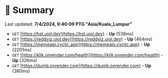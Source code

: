 # 📖 Summary
Last updated: **7/4/2024, 9:40:09 PTG "Asia/Kuala_Lumpur"**

- `GET` [https://hst.ujol.dev](https://hst.ujol.dev) - **Up** (538ms)
- `GET` [https://reddviz.ujol.dev](https://reddviz.ujol.dev) - **Up** (464ms)
- `GET` [https://memeapi.cyclic.app](https://memeapi.cyclic.app) - **Up** (2201ms)
- `GET` [https://klik.onrender.com/health](https://klik.onrender.com/health) - **Up** (326ms)
- `GET` [https://dumb.onrender.com](https://dumb.onrender.com) - **Up** (380ms)
